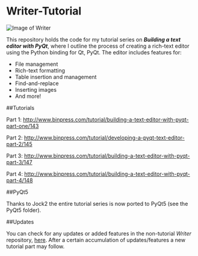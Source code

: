 Writer-Tutorial
======

![Image of Writer](http://www.binpress.com/images/uploads/35937/writer.png)

This repository holds the code for my tutorial series on __*Building a text editor with PyQt*__, where I outline the process of creating a rich-text editor using the Python binding for Qt, PyQt. The editor includes features for:

+ File management
+ Rich-text formatting
+ Table insertion and management
+ Find-and-replace
+ Inserting images
+ And more!

##Tutorials

Part 1: http://www.binpress.com/tutorial/building-a-text-editor-with-pyqt-part-one/143

Part 2: http://www.binpress.com/tutorial/developing-a-pyqt-text-editor-part-2/145

Part 3: http://www.binpress.com/tutorial/building-a-text-editor-with-pyqt-part-3/147

Part 4: http://www.binpress.com/tutorial/building-a-text-editor-with-pyqt-part-4/148

##PyQt5

Thanks to Jock2 the entire tutorial series is now ported to PyQt5 (see the PyQt5 folder).

##Updates

You can check for any updates or added features in the non-tutorial *Writer* repository, [here](https://github.com/goldsborough/Writer). After a certain accumulation of updates/features a new tutorial part may follow. 
